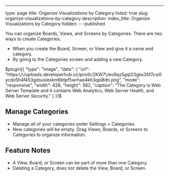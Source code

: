 ---
type: page
title: Organize Visualizations by Category
listed: true
slug: organize-visualizations-by-category
description: 
index_title: Organize Visualizations by Category
hidden: 
---published

You can organize Boards, Views, and Screens by Categories. There are two ways to create Categories. 

- When you create the Board, Screen, or View and give it a name and category.
- By going to the Categories screen and adding a new Category.

$plugin[{
    "type": "image",
    "data": {
        "url": "https:\/\/uploads.developerhub.io\/prod\/2KW7\/eu9qz5gql23gbx35f7csi0ycdo5h4f453gdsusiexkm6btpf5wrhae4kh3qpi8dn.png",
        "mode": "responsive",
        "width": 428,
        "height": 582,
        "caption": "The Category is Web Server Template and it contains Web Analytics, Web Server Health, and Web Server Security."
    }
}]$

## Manage Categories

- Manage all of your categories under Settings &gt; Categories. 
- New categories will be empty. Drag Views, Boards, or Screens to Categories to organize information.

## Feature Notes

- A View, Board, or Screen can be part of more than one Category.
- Deleting a Category, does not delete the View, Board, or Screen.

